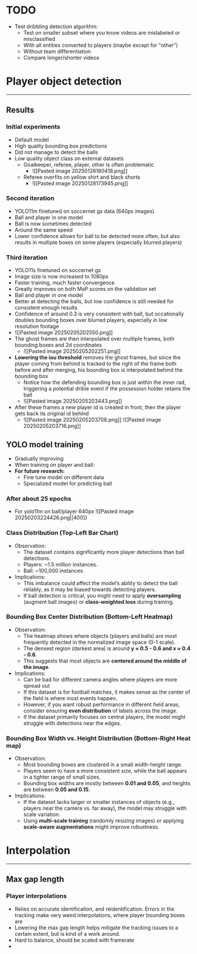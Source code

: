 
# TODO
* Test dribbling detection algorithm:
	* Test on smaller subset where you know videos are mislabeled or misclassified
	* With all entities converted to players (maybe except for "other")
	* Without team differentiation
	* Compare longer/shorter videos

# Player object detection
---
## Results
### Initial experiments
* Default model
* High quality bounding box predictions
* Did not manage to detect the balls
* Low quality object class on external datasets
	* Goalkeeper, referee, player, other is often problematic
		* ![[Pasted image 20250128180418.png]]
	* Referee overfits on yellow shirt and black shorts
		* ![[Pasted image 20250128173945.png]]

### Second iteration
* YOLO11m finetuned on soccernet gs data (640px images)
* Ball and player in one model
* Ball is now sometimes detected
* Around the same speed
* Lower confidence allows for ball to be detected more often, but also results in multiple boxes on some players (especially blurred players)
### Third iteration
* YOLO11s finetuned on soccernet gs
* Image size is now increased to 1080px
* Faster training, much faster convergence
* Greatly improves on both MaP scores on the validation set
* Ball and player in one model
* Better at detecting the balls, but low confidence is still needed for consistent enough results
* Confidence of around 0.3 is very consistent with ball, but occationally doubles bounding boxes over blurred players, especially in low resolution footage
* ![[Pasted image 20250205202550.png]]
* The ghost frames are then interpolated over multiple frames, both bounding boxes and 2d coordinates
	* ![[Pasted image 20250205202251.png]]
* **Lowering the iou threshold** removes the ghost frames, but since the player coming from behind is tracked to the right of the frame both before and after merging, his bounding box is interpolated behind the bounding box
	* Notice how the defending bounding box is just within the inner rad, triggering a potential drible event if the possession holder retains the ball
	* ![[Pasted image 20250205203443.png]]
* After these frames a new player id is created in front, then the player gets back its original id behind
	* ![[Pasted image 20250205203708.png]]
	  ![[Pasted image 20250205203716.png]]

## YOLO model training
* Gradually improving
* When training on player and ball:
* **For future research:**
	* Fine tune model on different data
	* Specialized model for predicting ball


### After about 25 epochs
* For yolo11m on ball/player 640px
![[Pasted image 20250203224426.png||400]]
### Class Distribution (Top-Left Bar Chart)
- Observation:
	- The dataset contains significantly more player detections than ball detections.
	- Players: ~1.5 million instances.
	- Ball: ~100,000 instances.
- Implications:
	- This imbalance could affect the model’s ability to detect the ball reliably, as it may be biased towards detecting players.
	- If ball detection is critical, you might need to apply **oversampling** (augment ball images) or **class-weighted loss** during training.
### Bounding Box Center Distribution (Bottom-Left Heatmap)
- Observation:
    - The heatmap shows where objects (players and balls) are most frequently detected in the normalized image space (0-1 scale).
    - The densest region (darkest area) is around **y ≈ 0.5 - 0.6 and x ≈ 0.4 - 0.6**.
    - This suggests that most objects are **centered around the middle of the image**.
- Implications:
    - Can be bad for different camera angles where players are more spread out
    - If this dataset is for football matches, it makes sense as the center of the field is where most events happen.
    - However, if you want robust performance in different field areas, consider ensuring **even distribution** of labels across the image.
    - If the dataset primarily focuses on central players, the model might struggle with detections near the edges.

### Bounding Box Width vs. Height Distribution (Bottom-Right Heat map)
- Observation:
    - Most bounding boxes are clustered in a small width-height range.
    - Players seem to have a more consistent size, while the ball appears in a tighter range of small sizes.
    - Bounding box widths are mostly between **0.01 and 0.05**, and heights are between **0.05 and 0.15**.
- Implications:
    - If the dataset lacks larger or smaller instances of objects (e.g., players near the camera vs. far away), the model may struggle with scale variation.
    - Using **multi-scale training** (randomly resizing images) or applying **scale-aware augmentations** might improve robustness.



# Interpolation
---
## Max gap length



### Player interpolations
* Relies on accurate identification, and reidentification. Errors in the tracking make very weird interpolations, where player bounding boxes are 
* Lowering the max gap length helps mitigate the tracking issues to a certain extent, but is kind of a work around. 
* Hard to balance, should be scaled with framerate
* 